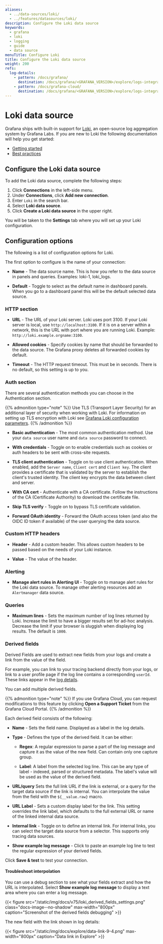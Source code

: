 ```yaml
---
aliases:
  - ../data-sources/loki/
  - ../features/datasources/loki/
description: Configure the Loki data source
keywords:
  - grafana
  - loki
  - logging
  - guide
  - data source
menuTitle: Configure Loki
title: Configure the Loki data source
weight: 200
refs:
  log-details:
    - pattern: /docs/grafana/
      destination: /docs/grafana/<GRAFANA_VERSION>/explore/logs-integration/#labels-and-detected-fields
    - pattern: /docs/grafana-cloud/
      destination: /docs/grafana/<GRAFANA_VERSION>/explore/logs-integration/#labels-and-detected-fields
---
```


# Loki data source

Grafana ships with built-in support for [Loki](/docs/loki/latest/), an open-source log aggregation system by Grafana Labs. If you are new to Loki the following documentation will help you get started:

- [Getting started](/docs/loki/latest/get-started/)
- [Best practices](/docs/loki/latest/best-practices/#best-practices)

## Configure the Loki data source

To add the Loki data source, complete the following steps:

1. Click **Connections** in the left-side menu.
1. Under **Connections**, click **Add new connection**.
1. Enter `Loki` in the search bar.
1. Select **Loki data source**.
1. Click **Create a Loki data source** in the upper right.

You will be taken to the **Settings** tab where you will set up your Loki configuration.

## Configuration options

The following is a list of configuration options for Loki.

The first option to configure is the name of your connection:

- **Name** - The data source name. This is how you refer to the data source in panels and queries. Examples: loki-1, loki_logs.

- **Default** - Toggle to select as the default name in dashboard panels. When you go to a dashboard panel this will be the default selected data source.

### HTTP section

- **URL** - The URL of your Loki server. Loki uses port 3100. If your Loki server is local, use `http://localhost:3100`. If it is on a server within a network, this is the URL with port where you are running Loki. Example: `http://loki.example.orgname:3100`.

- **Allowed cookies** - Specify cookies by name that should be forwarded to the data source. The Grafana proxy deletes all forwarded cookies by default.

- **Timeout** - The HTTP request timeout. This must be in seconds. There is no default, so this setting is up to you.

### Auth section

There are several authentication methods you can choose in the Authentication section.

{{% admonition type="note" %}}
Use TLS (Transport Layer Security) for an additional layer of security when working with Loki. For information on setting up TLS encryption with Loki see [Grafana Loki configuration parameters](/docs/loki/latest/configuration/).
{{% /admonition %}}

- **Basic authentication** - The most common authentication method. Use your `data source` user name and `data source` password to connect.

- **With credentials** - Toggle on to enable credentials such as cookies or auth headers to be sent with cross-site requests.

- **TLS client authentication** - Toggle on to use client authentication. When enabled, add the `Server name`, `Client cert` and `Client key`. The client provides a certificate that is validated by the server to establish the client's trusted identity. The client key encrypts the data between client and server.

- **With CA cert** - Authenticate with a CA certificate. Follow the instructions of the CA (Certificate Authority) to download the certificate file.

- **Skip TLS verify** - Toggle on to bypass TLS certificate validation.

- **Forward OAuth identity** - Forward the OAuth access token (and also the OIDC ID token if available) of the user querying the data source.

### Custom HTTP headers

- **Header** - Add a custom header. This allows custom headers to be passed based on the needs of your Loki instance.

- **Value** - The value of the header.

### Alerting

- **Manage alert rules in Alerting UI** - Toggle on to manage alert rules for the Loki data source. To manage other alerting resources add an `Alertmanager` data source.

### Queries

- **Maximum lines** - Sets the maximum number of log lines returned by Loki. Increase the limit to have a bigger results set for ad-hoc analysis. Decrease the limit if your browser is sluggish when displaying log results. The default is `1000`.

<!-- {{% admonition type="note" %}}
To troubleshoot configuration and other issues, check the log file located at `/var/log/grafana/grafana.log` on Unix systems, or in `<grafana_install_dir>/data/log` on other platforms and manual installations.
{{% /admonition %}} -->

### Derived fields

Derived Fields are used to extract new fields from your logs and create a link from the value of the field.

For example, you can link to your tracing backend directly from your logs, or link to a user profile page if the log line contains a corresponding `userId`.
These links appear in the [log details](ref:log-details).

You can add multiple derived fields.

{{% admonition type="note" %}}
If you use Grafana Cloud, you can request modifications to this feature by clicking **Open a Support Ticket** from the Grafana Cloud Portal.
{{% /admonition %}}

Each derived field consists of the following:

- **Name** - Sets the field name. Displayed as a label in the log details.

- **Type** - Defines the type of the derived field. It can be either:

  - **Regex**: A regular expression to parse a part of the log message and capture it as the value of the new field. Can contain only one capture group.

  - **Label**: A label from the selected log line. This can be any type of label - indexed, parsed or structured metadata. The label's value will be used as the value of the derived field.

- **URL/query** Sets the full link URL if the link is external, or a query for the target data source if the link is internal. You can interpolate the value from the field with the `${__value.raw}` macro.

- **URL Label** - Sets a custom display label for the link. This setting overrides the link label, which defaults to the full external URL or name of the linked internal data source.

- **Internal link** - Toggle on to define an internal link. For internal links, you can select the target data source from a selector. This supports only tracing data sources.

- **Show example log message** - Click to paste an example log line to test the regular expression of your derived fields.

Click **Save & test** to test your connection.

#### Troubleshoot interpolation

You can use a debug section to see what your fields extract and how the URL is interpolated.
Select **Show example log message** to display a text area where you can enter a log message.

{{< figure src="/static/img/docs/v75/loki_derived_fields_settings.png" class="docs-image--no-shadow" max-width="800px" caption="Screenshot of the derived fields debugging" >}}

The new field with the link shown in log details:

{{< figure src="/static/img/docs/explore/data-link-9-4.png" max-width="800px" caption="Data link in Explore" >}}

